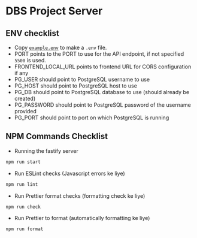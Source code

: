 # DBS Project Server

## ENV checklist

- Copy [`example.env`](./example.env) to make a `.env` file.
- PORT points to the PORT to use for the API endpoint, if not specified `5500` is used.
- FRONTEND_LOCAL_URL points to frontend URL for CORS configuration if any
- PG_USER should point to PostgreSQL username to use
- PG_HOST should point to PostgreSQL host to use
- PG_DB should point to PostgreSQL database to use (should already be created)
- PG_PASSWORD should point to PostgreSQL password of the username provided
- PG_PORT should point to port on which PostgreSQL is running

## NPM Commands Checklist
- Running the fastify server
```bash
npm run start
```

- Run ESLint checks (Javascript errors ke liye)
```bash
npm run lint
```

- Run Prettier format checks (formatting check ke liye)
```bash
npm run check
```

- Run Prettier to format (automatically formatting ke liye)
```bash
npm run format
```